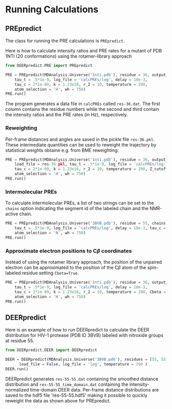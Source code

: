 # Running Calculations

## PREpredict

The class for running the PRE calculations is `PREpredict`.

Here is how to calculate intensity ratios and PRE rates for a mutant of PDB 1NTI (20 conformations) using the rotamer-library approach

~~~ python
from DEERpredict.PRE import PREpredict

PRE = PREpredict(MDAnalysis.Universe('1nti.pdb'), residue = 36, output_prefix = 'calcPREs/res',
    tau_t = .5*1e-9, log_file = 'calcPREs/log', delay = 10e-3,
    tau_c = 2*1e-09, k = 1.23e16, r_2 = 10, temperature = 298,
    atom_selection = 'H', wh = 750)
PRE.run()
~~~

The program generates a data file in `calcPREs` called `res-36.dat`. The first column contains the residue numbers while the second 
and third contain the intensity ratios and the PRE rates (in Hz), respectively.

### Reweighting

Per-frame distances and angles are saved in the pickle file `res-36.pkl`. These intermediate quantities can be used to reweight the trajectory
by statistical weights obtaine e.g. from BME reweighting:

~~~ python
PRE = PREpredict(MDAnalysis.Universe('1nti.pdb'), residue = 36, output_prefix = 'calcPREs/res', weights = weights,
    load_file = res-36.pkl, tau_t = .5*1e-9, log_file = 'calcPREs/log', delay = 10e-3,
    tau_c = 2*1e-09, k = 1.23e16, r_2 = 10, temperature = 298, Z_cutoff = 0.2, Cbeta = False,
    atom_selection = 'H', wh = 750)
PRE.run()
~~~

### Intermolecular PREs

To calculate intermolecular PREs, a list of two strings can be set to the `chains` option indicating the segment id of the labeled chain and the NMR-active chain.

~~~ python
PRE = PREpredict(MDAnalysis.Universe('3BVB.pdb'), residue = 55, chains = ['A', 'B'], output_prefix = 'calcPREs/res',
    tau_t = .5*1e-9, log_file = 'calcPREs/log', delay = 10e-3, tau_c = 2*1e-09, k = 1.23e16, r_2 = 10, temperature = 298,
    atom_selection = 'N', wh = 750)
PRE.run()
~~~

### Approximate electron positions to C$\beta$ coordinates

Instead of using the rotamer library approach, the position of the unpaired electron can be approximated to the position of the C$\beta$ atom of the spin-labeled residue
setting `Cbeta=True`.

~~~ python
PRE = PREpredict(MDAnalysis.Universe('1nti.pdb'), residue = 36, output_prefix = 'calcPREs/res',
    tau_t = .5*1e-9, log_file = 'calcPREs/log', delay = 10e-3,
    tau_c = 2*1e-09, k = 1.23e16, r_2 = 10, temperature = 298, Cbeta = True,
    atom_selection = 'H', wh = 750)
PRE.run()
~~~

## DEERpredict

Here is an example of how to run DEERpredict to calculate the DEER distribution for HIV-1 protease (PDB ID 3BVB) labeled with nitroxide groups at residue 55.

~~~ python
from DEERpredict.DEER import DEERpredict

DEER = DEERpredict(MDAnalysis.Universe('3BVB.pdb'), residues = [55, 55], chains=['A', 'B'], output_prefix = 'res', weights = False,
      load_file = False, log_file = 'log', temperature = 298 )
DEER.run()
~~~

DEERpredict generates `res-55-55.dat` containing the smoothed distance distribution and `res-55-55_time_domain.dat` containing the intensity-normalized time-domain DEER data.
Per-frame distance distributions are saved to the hdf5 file 'res-55-55.hdf5' making it possible to quickly reweight the data as shown above for PREpredict.
